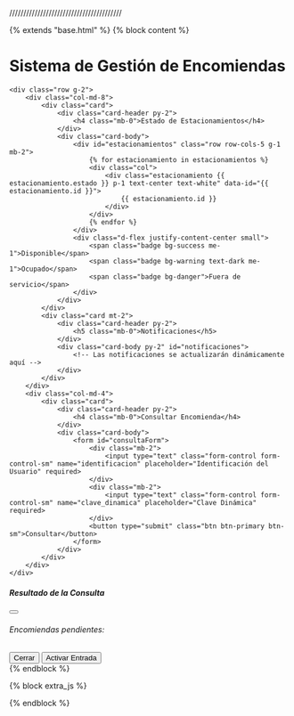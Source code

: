 

////////////////////////////////////////

{% extends "base.html" %}
{% block content %}
<div class="container-fluid px-4">
    <h1 class="text-center my-2">Sistema de Gestión de Encomiendas</h1>
    
    <div class="row g-2">
        <div class="col-md-8">
            <div class="card">
                <div class="card-header py-2">
                    <h4 class="mb-0">Estado de Estacionamientos</h4>
                </div>
                <div class="card-body">
                    <div id="estacionamientos" class="row row-cols-5 g-1 mb-2">
                        {% for estacionamiento in estacionamientos %}
                        <div class="col">
                            <div class="estacionamiento {{ estacionamiento.estado }} p-1 text-center text-white" data-id="{{ estacionamiento.id }}">
                                {{ estacionamiento.id }}
                            </div>
                        </div>
                        {% endfor %}
                    </div>
                    <div class="d-flex justify-content-center small">
                        <span class="badge bg-success me-1">Disponible</span>
                        <span class="badge bg-warning text-dark me-1">Ocupado</span>
                        <span class="badge bg-danger">Fuera de servicio</span>
                    </div>
                </div>
            </div>
            <div class="card mt-2">
                <div class="card-header py-2">
                    <h5 class="mb-0">Notificaciones</h5>
                </div>
                <div class="card-body py-2" id="notificaciones">
                    <!-- Las notificaciones se actualizarán dinámicamente aquí -->
                </div>
            </div>
        </div>
        <div class="col-md-4">
            <div class="card">
                <div class="card-header py-2">
                    <h4 class="mb-0">Consultar Encomienda</h4>
                </div>
                <div class="card-body">
                    <form id="consultaForm">
                        <div class="mb-2">
                            <input type="text" class="form-control form-control-sm" name="identificacion" placeholder="Identificación del Usuario" required>
                        </div>
                        <div class="mb-2">
                            <input type="text" class="form-control form-control-sm" name="clave_dinamica" placeholder="Clave Dinámica" required>
                        </div>
                        <button type="submit" class="btn btn-primary btn-sm">Consultar</button>
                    </form>
                </div>
            </div>
        </div>
    </div>
</div>

<!-- Modal para mostrar resultados de consulta -->
<div class="modal fade" id="resultadoConsultaModal" tabindex="-1" aria-labelledby="resultadoConsultaModalLabel" aria-hidden="true">
    <div class="modal-dialog">
        <div class="modal-content">
            <div class="modal-header">
                <h5 class="modal-title" id="resultadoConsultaModalLabel">Resultado de la Consulta</h5>
                <button type="button" class="btn-close" data-bs-dismiss="modal" aria-label="Close"></button>
            </div>
            <div class="modal-body">
                <div id="modalMessage" class="alert d-none"></div>
                <div id="infoUsuario"></div>
                <div id="listaEncomiendas" class="mt-3">
                    <h6 class="mb-2">Encomiendas pendientes:</h6>
                    <div id="encomiendas-list"></div>
                </div>
            </div>
            <div class="modal-footer">
                <button type="button" class="btn btn-secondary" data-bs-dismiss="modal">Cerrar</button>
                <button type="button" class="btn btn-primary" id="btnActivarEntrada">Activar Entrada</button>
            </div>
        </div>
    </div>
</div>
{% endblock %}

{% block extra_js %}
<script>
    // Función para actualizar el estado de los estacionamientos
    function actualizarEstacionamientos(estacionamientos) {
        const container = document.getElementById('estacionamientos');
        container.innerHTML = '';
        estacionamientos.forEach(estacionamiento => {
            const div = document.createElement('div');
            div.className = 'col';
            div.innerHTML = `
                <div class="estacionamiento ${estacionamiento.estado} p-1 text-center text-white" data-id="${estacionamiento.id}">
                    ${estacionamiento.id}
                </div>
            `;
            container.appendChild(div);
        });
    }

    // Función para actualizar las notificaciones
    function actualizarNotificaciones(notificaciones) {
        const container = document.getElementById('notificaciones');
        container.innerHTML = notificaciones.length > 0 
            ? notificaciones.map(n => `<div class="alert alert-info py-1 mb-1">${n}</div>`).join('') 
            : '<p class="mb-0">No hay notificaciones nuevas.</p>';
    }

    // Función para obtener actualizaciones del servidor
    function obtenerActualizaciones() {
        fetch('/get_updates')
            .then(response => response.json())
            .then(data => {
                actualizarEstacionamientos(data.garajes);
                actualizarNotificaciones(data.alertas.map(a => a.mensaje));
            })
            .catch(error => console.error('Error al obtener actualizaciones:', error));
    }

    // Manejar el envío del formulario de consulta
    document.getElementById('consultaForm').addEventListener('submit', function(e) {
        e.preventDefault();
        const formData = new FormData(this);
        fetch('/consultar_encomienda', {
            method: 'POST',
            body: formData
        })
        .then(response => response.json())
        .then(data => {
            const modal = new bootstrap.Modal(document.getElementById('resultadoConsultaModal'));
            if (data.success) {
                document.getElementById('infoUsuario').textContent = `Usuario: ${data.usuario}`;
                const encomiendasList = document.getElementById('encomiendas-list');
                encomiendasList.innerHTML = data.encomiendas.map(e => 
                    `<div class="form-check">
                        <input class="form-check-input" type="checkbox" value="${e.id}" id="encomienda${e.id}">
                        <label class="form-check-label" for="encomienda${e.id}">
                            ${e.descripcion} - Llegó: ${e.fecha}
                        </label>
                    </div>`
                ).join('');
                document.getElementById('modalMessage').classList.add('d-none');
            } else {
                document.getElementById('modalMessage').textContent = data.message;
                document.getElementById('modalMessage').classList.remove('d-none');
                document.getElementById('infoUsuario').textContent = '';
                document.getElementById('encomiendas-list').innerHTML = '';
            }
            modal.show();
        })
        .catch(error => console.error('Error:', error));
    });

    // Manejar la activación de entrada
    document.getElementById('btnActivarEntrada').addEventListener('click', function() {
        fetch('/activar_entrada', {
            method: 'POST'
        })
        .then(response => response.json())
        .then(data => {
            if (data.success) {
                alert(`Se ha asignado el estacionamiento ${data.garaje}`);
                obtenerActualizaciones();  // Actualizar el estado de los estacionamientos
            } else {
                alert(data.message);
            }
        })
        .catch(error => console.error('Error:', error));
    });

    // Iniciar actualizaciones automáticas
    obtenerActualizaciones();
    setInterval(obtenerActualizaciones, 30000);  // Actualizar cada 30 segundos
</script>
{% endblock %}
